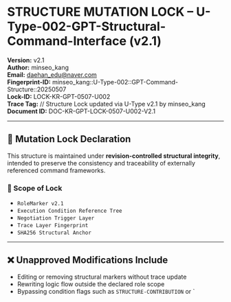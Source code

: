 # STRUCTURE MUTATION LOCK – U-Type-002-GPT-Structural-Command-Interface (v2.1)

**Version:** v2.1  
**Author:** minseo_kang  
**Email:** daehan_edu@naver.com  
**Fingerprint-ID:** minseo_kang::U-Type-002::GPT-Command-Structure::20250507  
**Lock-ID:** LOCK-KR-GPT-0507-U002  
**Trace Tag:** // Structure Lock updated via U-Type v2.1 by minseo_kang  
**Document ID:** DOC-KR-GPT-LOCK-0507-U002-V2.1

---

## 🔐 Mutation Lock Declaration

This structure is maintained under **revision-controlled structural integrity**, intended to preserve the consistency and traceability of externally referenced command frameworks.

### 🔎 Scope of Lock

- `RoleMarker v2.1`  
- `Execution Condition Reference Tree`  
- `Negotiation Trigger Layer`  
- `Trace Layer Fingerprint`  
- `SHA256 Structural Anchor`

---

## ❌ Unapproved Modifications Include

- Editing or removing structural markers without trace update  
- Rewriting logic flow outside the declared role scope  
- Bypassing condition flags such as `STRUCTURE-CONTRIBUTION` or `
